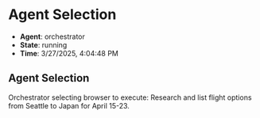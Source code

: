 # Agent Selection

- **Agent**: orchestrator
- **State**: running
- **Time**: 3/27/2025, 4:04:48 PM

## Agent Selection

Orchestrator selecting browser to execute: Research and list flight options from Seattle to Japan for April 15-23.

